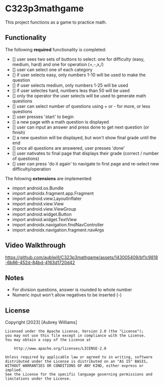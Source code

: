 # C323p3mathgame
This project functions as a game to practice math.

## Functionality 
The following **required** functionality is completed:
* [] user sees two sets of buttons to select: one for difficulty (easy, medium, hard) and one for operation (+,-,x,/)
* [] user can select one of each category
* [] if user selects easy, only numbers 1-10 will be used to make the question
* [] if user selects medium, only numbers 1-25 will be used
* [] if user selectes hard, numbers less than 50 will be used
* [] only the operator the user selects will be used to generate math questions
* [] user can select number of questions using + or - for more, or less questions
* [] user presses 'start' to begin
* [] a new page with a math question is displayed
* [] user can input an answer and press done to get next question (or finish)
* [] a new question will be displayed, but won't show final grade until the end
* [] once all questions are answered, user presses 'done'
* [] user nativates to final page that displays their grade (correct / number of questions)
* [] user can press 'do it again' to navigate to first page and re-select new difficulty/operation

The folowing **extensions** are implemented:
* import android.os.Bundle
* import androidx.fragment.app.Fragment
* import android.view.LayoutInflater
* import android.view.View
* import android.view.ViewGroup
* import android.widget.Button
* import android.widget.TextView
* import androidx.navigation.findNavController
* import androidx.navigation.fragment.navArgs
  
## Video Walkthrough 

https://github.com/aublwill/C323p3mathgame/assets/143005409/bf1c9818-6b86-452d-84bd-4163d1720d42

## Notes
* For division questions, answer is rounded to whole number
* Numeric input won't allow negatives to be inserted (-)

## License
Copyright [2023] [Aubrey Williams]

    Licensed under the Apache License, Version 2.0 (the "License");
    you may not use this file except in compliance with the License.
    You may obtain a copy of the License at

        http://www.apache.org/licenses/LICENSE-2.0

    Unless required by applicable law or agreed to in writing, software
    distributed under the License is distributed on an "AS IS" BASIS,
    WITHOUT WARRANTIES OR CONDITIONS OF ANY KIND, either express or implied.
    See the License for the specific language governing permissions and
    limitations under the License.
